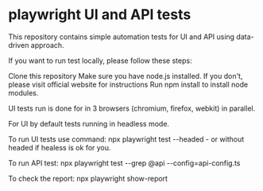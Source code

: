 # playwright UI and API tests

This repository contains simple automation tests for UI and API using data-driven approach.

If you want to run test locally, please follow these steps:

Clone this repository
Make sure you have node.js installed. If you don't, please visit official website for instructions
Run npm install to install node modules.

UI tests run is done for in 3 browsers (chromium, firefox, webkit) in parallel.

For UI by default tests running in headless mode.

To run UI tests use command: npx playwright test --headed - or without headed if healess is ok for you.

To run API test: npx playwright test --grep @api --config=api-config.ts

To check the report: npx playwright show-report
